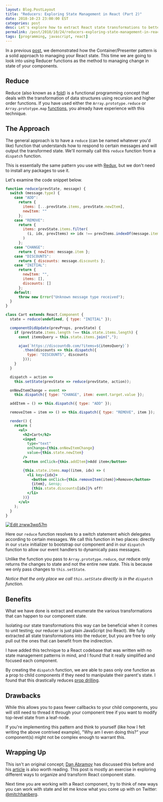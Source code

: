 ```yaml
---
layout: Blog.PostLayout
title: "Reducers: Exploring State Management in React (Part 2)"
date: 2018-10-23 23:00:00 EST
categories: post
desc: Let's explore how to extract React state transformations to better isolate and understand the way our component state changes.
permalink: /post/2018/10/24/reducers-exploring-state-management-in-react/
tags: [programming, javascript, react]
---
```


In a previous [post](https://www.mitchellhanberg.com/post/2018/07/25/exploring-state-management-in-react-container-components/), we demonstrated how the Container/Presenter pattern is a solid approach to managing your React state. This time we are going to look into using Reducer functions as the method to managing change in state of your components.

## Reduce

Reduce (also known as a [fold](https://en.wikipedia.org/wiki/Fold_%28higher-order_function%29)) is a functional programming concept that deals with the transformation of data structures using recursion and higher order functions. If you have used either the `Array.prototype.reduce` or `Array.prototype.map` [functions](https://developer.mozilla.org/en-US/docs/Web/JavaScript/Reference/Global_Objects/Array), you already have experience with this technique.

## The Approach

The general approach is to have a `reduce` (can be named whatever you'd like) function that understands how to respond to certain messages and will output the transformed state. We'll normally call this `reduce` function from a `dispatch` function.

This is essentially the same pattern you use with [Redux](https://redux.js.org), but we don't need to install any packages to use it.

Let's examine the code snippet below.

```jsx
function reduce(prevState, message) {
  switch (message.type) {
    case "ADD":
      return {
        items: [...prevState.items, prevState.newItem],
        newItem: ""
      };
    case "REMOVE":
      return {
        items: prevState.items.filter(
          (i, idx, prevItems) => idx !== prevItems.indexOf(message.item)
        )
      };
    case "CHANGE":
      return { newItem: message.item };
    case "DISCOUNTS":
      return { discounts: message.discounts };
    case "INITIAL":
      return {
        newItem: "",
        items: [],
        discounts: []
      };
    default:
      throw new Error("Unknown message type received");
  }
}

class Cart extends React.Component {
  state = reduce(undefined, { type: "INITIAL" });

  componentDidUpdate(prevProps, prevState) {
    if (prevState.items.length !== this.state.items.length) {
      const itemsQuery = this.state.items.join(",");

      ajax(`https://discountdb.com/?items=${itemsQuery}`)
        .then(discounts => this.dispatch({
          type: "DISCOUNTS", discounts 
        }));
    }
  }

  dispatch = action => 
    this.setState(prevState => reduce(prevState, action));

  onNewItemChange = event =>
    this.dispatch({ type: "CHANGE", item: event.target.value });

  addItem = () => this.dispatch({ type: "ADD" });

  removeItem = item => () => this.dispatch({ type: "REMOVE", item });

  render() {
    return (
      <ul>
        <h2>Cart</h2>
        <input
          type="text"
          onChange={this.onNewItemChange}
          value={this.state.newItem}
        />
        <button onClick={this.addItem}>Add item</button>

        {this.state.items.map((item, idx) => (
          <li key={idx}>
            <button onClick={this.removeItem(item)}>Remove</button>
            {item}, &ensp;
            {this.state.discounts[idx]}% off!
          </li>
        ))}
      </ul>
    );
  }
}
```

[![Edit zrww3wp57m](https://codesandbox.io/static/img/play-codesandbox.svg)](https://codesandbox.io/s/zrww3wp57m)

Here our `reduce` function resolves to a switch statement which delegates according to certain messages. We call this function in two places: directly in our `state` initializer to bootstrap our component and in our `dispatch` function to allow our event handlers to dynamically pass messages.

Unlike the function you pass to `Array.prototype.reduce`, our reduce only returns the changes to state and not the entire new state. This is because we only pass changes to `this.setState`.

_Notice that the only place we call `this.setState` directly is in the `dispatch` function._

## Benefits

What we have done is extract and enumerate the various transformations that can happen to our component state.

Isolating our state transformations this way can be beneficial when it comes to unit testing; our reducer is just plain JavaScript (no React). We fully extracted all state transformations into the reducer, but you are free to only pull out the ones that can benefit from the indirection.

I have added this technique to a React codebase that was written with no state management patterns in mind, and I found that it really simplified and focused each component.

By creating the `dispatch` function, we are able to pass only one function as a prop to child components if they need to manipulate their parent's state. I found that this drastically reduces [prop drilling](https://blog.kentcdodds.com/prop-drilling-bb62e02cb691).

## Drawbacks

While this allows you to pass fewer callbacks to your child components, you will still need to thread it through your component tree if you want to modify top-level state from a leaf-node. 

If you're implementing this pattern and think to yourself (like how I felt writing the above contrived example), "Why am I even doing this?" your component(s) might not be complex enough to warrant this.

## Wrapping Up

This isn't an original concept; [Dan Abramov](https://twitter.com/dan_abramov) has discussed this before and his [article](https://medium.com/@dan_abramov/you-might-not-need-redux-be46360cf367) is also worth reading. This post is mostly an exercise in exploring different ways to organize and transform React component state. 

Next time you are working with a React component, try to think of new ways you can work with state and let me know what you come up with on Twitter: [@mitchhanberg](https://twitter.com/mitchhanberg).

